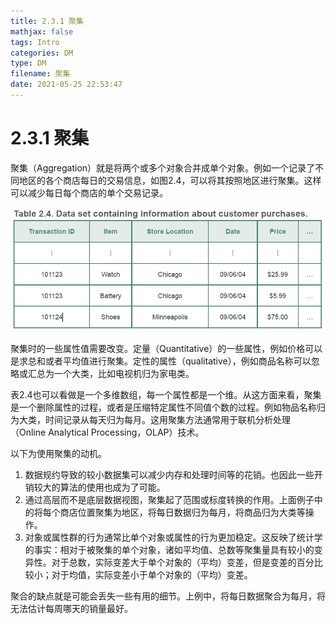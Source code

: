 ```yaml
---
title: 2.3.1 聚集
mathjax: false
tags: Intro
categories: DM
type: DM
filename: 聚集
date: 2021-05-25 22:53:47
---
```

# 2.3.1 聚集

聚集（Aggregation）就是将两个或多个对象合并成单个对象。例如一个记录了不同地区的各个商店每日的交易信息，如图2.4，可以将其按照地区进行聚集。这样可以减少每日每个商店的单个交易记录。

![image-20210514091622077](1-Aggregation/image-20210514091622077.png)

聚集时的一些属性值需要改变。定量（Quantitative）的一些属性，例如价格可以是求总和或者平均值进行聚集。定性的属性（qualitative），例如商品名称可以忽略或汇总为一个大类，比如电视机归为家电类。

表2.4也可以看做是一个多维数组，每一个属性都是一个维。从这方面来看，聚集是一个删除属性的过程，或者是压缩特定属性不同值个数的过程。例如物品名称归为大类，时间记录从每天归为每月。这用聚集方法通常用于联机分析处理（Online Analytical Processing，OLAP）技术。

以下为使用聚集的动机。

1. 数据规约导致的较小数据集可以减少内存和处理时间等的花销。也因此一些开销较大的算法的使用也成为了可能。
2. 通过高层而不是底层数据视图，聚集起了范围或标度转换的作用。上面例子中的将每个商店位置聚集为地区，将每日数据归为每月，将商品归为大类等操作。
3. 对象或属性群的行为通常比单个对象或属性的行为更加稳定。这反映了统计学的事实：相对于被聚集的单个对象，诸如平均值、总数等聚集量具有较小的变异性。对于总数，实际变差大于单个对象的（平均）变差，但是变差的百分比较小；对于均值，实际变差小于单个对象的（平均）变差。

聚合的缺点就是可能会丢失一些有用的细节。上例中，将每日数据聚合为每月，将无法估计每周哪天的销量最好。

